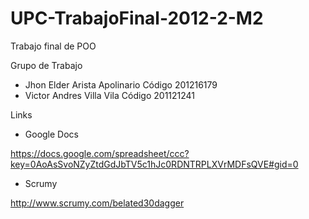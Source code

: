 UPC-TrabajoFinal-2012-2-M2
==========================

Trabajo final de POO


Grupo de Trabajo

- Jhon Elder Arista Apolinario     Código 201216179
- Victor Andres Villa Vila         Código 201121241


Links

- Google Docs

https://docs.google.com/spreadsheet/ccc?key=0AoAsSvoNZyZtdGdJbTV5c1hJc0RDNTRPLXVrMDFsQVE#gid=0

- Scrumy

http://www.scrumy.com/belated30dagger